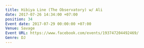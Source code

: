 ```yaml
---
title: Hibiya Line (The Observatory) w/ Ali
date: 2017-07-26 14:34:00 +07:00
position: 34
Event date: 2017-07-29 00:00:00 +07:00
Venue: Savage
Event URL: https://www.facebook.com/events/193747204492469/
Genre: DJ
---
```


